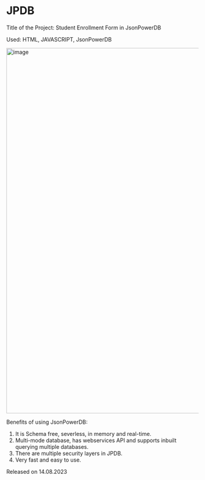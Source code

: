 # JPDB

Title of the Project: Student Enrollment Form in JsonPowerDB

Used: HTML, JAVASCRIPT, JsonPowerDB

<img width="956" alt="image" src="https://github.com/riyabiswas196/JPDB/assets/90105034/e1d40f03-9cae-45df-9cd1-87d2c8221ad3">

Benefits of using JsonPowerDB:
1. It is Schema free, severless, in memory and real-time.
2. Multi-mode database, has webservices API and supports inbuilt querying multiple databases.
3. There are multiple security layers in JPDB.
4. Very fast and easy to use.

Released on 14.08.2023
